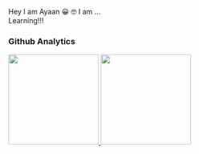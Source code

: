 Hey I am Ayaan 😀 🤓
I am ...
<br>
Learning!!!


### Github Analytics
<p align="left">
  <a href="https://github.com/greenlandlab">
    <img height="180em" src="https://github-readme-stats-eight-theta.vercel.app/api?username=greenlandlab&show_icons=true&theme=algolia&include_all_commits=true&count_private=true"/>
    <img height="180em" src="https://github-readme-stats-eight-theta.vercel.app/api/top-langs/?username=greenlandlab&layout=compact&langs_count=20&theme=algolia&include_all_commits=true&count_private=true"/>
  </a>
</p>
